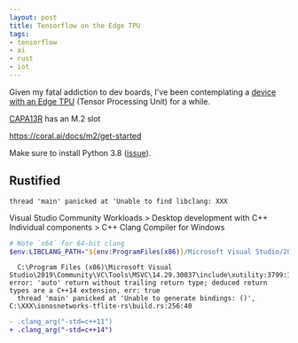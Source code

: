 ```yaml
---
layout: post
title: Tensorflow on the Edge TPU
tags:
- tensorflow
- ai
- rust
- iot
---
```


Given my fatal addiction to dev boards, I've been contemplating a [device with an Edge TPU](https://coral.ai/products/) (Tensor Processing Unit) for a while.

[CAPA13R](https://rendered-obsolete.github.io/2021/04/13/capa13r.html) has an M.2 slot

https://coral.ai/docs/m2/get-started

Make sure to install Python 3.8 ([issue](https://github.com/google-coral/pycoral/issues/6)).


## Rustified

```
thread 'main' panicked at 'Unable to find libclang: XXX
```

Visual Studio Community
Workloads > Desktop development with C++
Individual components > C++ Clang Compiler for Windows

```powershell
# Note `x64` for 64-bit clang
$env:LIBCLANG_PATH="${env:ProgramFiles(x86)}/Microsoft Visual Studio/2019/Community/VC/Tools/Llvm/x64/bin"
```

```
  C:\Program Files (x86)\Microsoft Visual Studio\2019\Community\VC\Tools\MSVC\14.29.30037\include\xutility:3799:18: error: 'auto' return without trailing return type; deduced return types are a C++14 extension, err: true
  thread 'main' panicked at 'Unable to generate bindings: ()', C:\XXX\ionosnetworks-tflite-rs\build.rs:256:40
```

```diff
- .clang_arg("-std=c++11")
+ .clang_arg("-std=c++14")
```